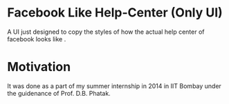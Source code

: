 # Facebook Like Help-Center (Only UI)
A UI just designed to copy the styles of how the actual help center of facebook looks like .

# Motivation
It was done as a part of my summer internship in 2014 in IIT Bombay under the guidenance of Prof. D.B. Phatak.
